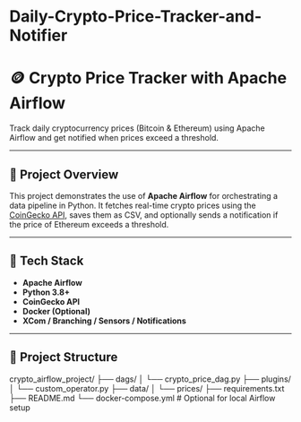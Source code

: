 # Daily-Crypto-Price-Tracker-and-Notifier

# 🪙 Crypto Price Tracker with Apache Airflow

Track daily cryptocurrency prices (Bitcoin & Ethereum) using Apache Airflow and get notified when prices exceed a threshold.

---

## 📌 Project Overview

This project demonstrates the use of **Apache Airflow** for orchestrating a data pipeline in Python. It fetches real-time crypto prices using the [CoinGecko API](https://www.coingecko.com/en/api), saves them as CSV, and optionally sends a notification if the price of Ethereum exceeds a threshold.

---

## 🧰 Tech Stack

- **Apache Airflow**
- **Python 3.8+**
- **CoinGecko API**
- **Docker (Optional)**
- **XCom / Branching / Sensors / Notifications**

---

## 📂 Project Structure
crypto_airflow_project/
├── dags/
│   └── crypto_price_dag.py
├── plugins/
│   └── custom_operator.py
├── data/
│   └── prices/
├── requirements.txt
├── README.md
└── docker-compose.yml  # Optional for local Airflow setup


